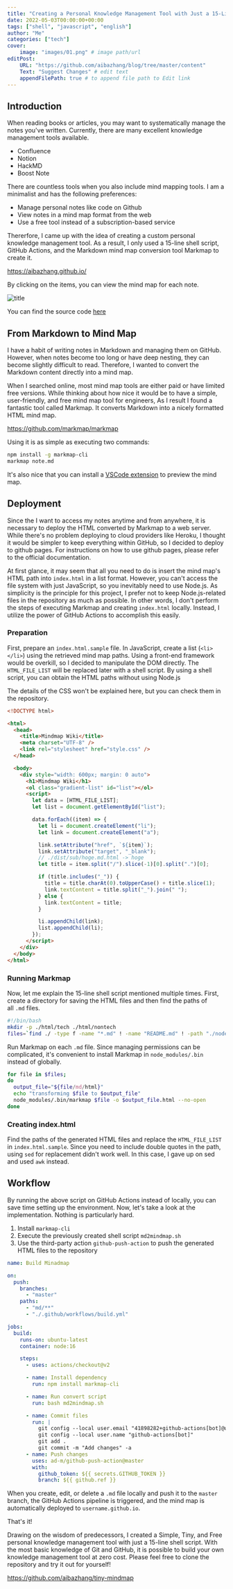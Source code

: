 ```yaml
---
title: "Creating a Personal Knowledge Management Tool with Just a 15-Line Shell Script"
date: 2022-05-03T00:00:00+00:00
tags: ["shell", "javascript", "english"]
author: "Me"
categories: ["tech"]
cover:
    image: "images/01.png" # image path/url
editPost:
    URL: "https://github.com/aibazhang/blog/tree/master/content"
    Text: "Suggest Changes" # edit text
    appendFilePath: true # to append file path to Edit link
---
```


## Introduction

When reading books or articles, you may want to systematically manage the notes you've written. Currently, there are many excellent knowledge management tools available.

- Confluence
- Notion
- HackMD
- Boost Note

There are countless tools when you also include mind mapping tools. I am a minimalist and has the following preferences:

- Manage personal notes like code on Github
- View notes in a mind map format from the web
- Use a free tool instead of a subscription-based service

Thererfore, I came up with the idea of creating a custom personal knowledge management tool. As a result, I only used a 15-line shell script, GitHub Actions, and the Markdown mind map conversion tool Markmap to create it.

https://aibazhang.github.io/

By clicking on the items, you can view the mind map for each note.

![title](images/01.png)

You can find the source code [here](https://github.com/aibazhang/tiny-mindmap)

## From Markdown to Mind Map

I have a habit of writing notes in Markdown and managing them on GitHub. However, when notes become too long or have deep nesting, they can become slightly difficult to read. Therefore, I wanted to convert the Markdown content directly into a mind map.

When I searched online, most mind map tools are either paid or have limited free versions. While thinking about how nice it would be to have a simple, user-friendly, and free mind map tool for engineers, As I result I found a fantastic tool called Markmap. It converts Markdown into a nicely formatted HTML mind map.

https://github.com/markmap/markmap

Using it is as simple as executing two commands:

```bash
npm install -g markmap-cli
markmap note.md
```

It's also nice that you can install a [VSCode extension](https://marketplace.visualstudio.com/items?itemName=gera2ld.markmap-vscode) to preview the mind map.

## Deployment

Since the I want to access my notes anytime and from anywhere, it is necessary to deploy the HTML converted by Markmap to a web server. While there's no problem deploying to cloud providers like Heroku, I thought it would be simpler to keep everything within GitHub, so I decided to deploy to github pages. For instructions on how to use github pages, please refer to the official documentation.

At first glance, it may seem that all you need to do is insert the mind map's HTML path into `index.html` in a list format. However, you can't access the file system with just JavaScript, so you inevitably need to use Node.js. As simplicity is the principle for this project, I prefer not to keep Node.js-related files in the repository as much as possible. In other words, I don't perform the steps of executing Markmap and creating `index.html` locally. Instead, I utilize the power of GitHub Actions to accomplish this easily.

### Preparation

First, prepare an `index.html.sample` file. In JavaScript, create a list (`<li></li>`) using the retrieved mind map paths. Using a front-end framework would be overkill, so I decided to manipulate the DOM directly. The `HTML_FILE_LIST` will be replaced later with a shell script. By using a shell script, you can obtain the HTML paths without using Node.js

The details of the CSS won't be explained here, but you can check them in the repository.

```html
<!DOCTYPE html>

<html>
  <head>
    <title>Mindmap Wiki</title>
    <meta charset="UTF-8" />
    <link rel="stylesheet" href="style.css" />
  </head>

  <body>
    <div style="width: 600px; margin: 0 auto">
      <h1>Mindmap Wiki</h1>
      <ol class="gradient-list" id="list"></ol>
      <script>
        let data = [HTML_FILE_LIST];
        let list = document.getElementById("list");

        data.forEach((item) => {
          let li = document.createElement("li");
          let link = document.createElement("a");

          link.setAttribute("href", `${item}`);
          link.setAttribute("target", "_blank");
          // ./dist/sub/hoge.md.html -> hoge
          let title = item.split("/").slice(-1)[0].split(".")[0];

          if (title.includes("_")) {
            title = title.charAt(0).toUpperCase() + title.slice(1);
            link.textContent = title.split("_").join(" ");
          } else {
            link.textContent = title;
          }

          li.appendChild(link);
          list.appendChild(li);
        });
      </script>
    </div>
  </body>
</html>
```

### Running Markmap

Now, let me explain the 15-line shell script mentioned multiple times. First, create a directory for saving the HTML files and then find the paths of all `.md` files.

```bash
#!/bin/bash
mkdir -p ./html/tech ./html/nontech 
files=`find ./ -type f -name "*.md" ! -name "README.md" ! -path "./node_modules/*"`
```

Run Markmap on each `.md` file. Since managing permissions can be complicated, it's convenient to install Markmap in `node_modules/.bin` instead of globally.

```bash
for file in $files;
do
  output_file="${file/md/html}"
  echo "transforming $file to $output_file"
  node_modules/.bin/markmap $file -o $output_file.html --no-open
done
```

### Creating index.html

Find the paths of the generated HTML files and replace the `HTML_FILE_LIST` in `index.html.sample`. Since you need to include double quotes in the path, using `sed` for replacement didn't work well. In this case, I gave up on sed and used `awk` instead.

## Workflow

By running the above script on GitHub Actions instead of locally, you can save time setting up the environment. Now, let's take a look at the implementation. Nothing is particularly hard.

1. Install `markmap-cli`
2. Execute the previously created shell script `md2mindmap.sh`
3. Use the third-party action `github-push-action` to push the generated HTML files to the repository

```yaml
name: Build Minadmap

on:
  push:
    branches:
      - "master"
    paths:
      - "md/**"
      - "./.github/workflows/build.yml"

jobs:
  build:
    runs-on: ubuntu-latest
    container: node:16

    steps:
      - uses: actions/checkout@v2

      - name: Install dependency
        run: npm install markmap-cli

      - name: Run convert script
        run: bash md2mindmap.sh

      - name: Commit files
        run: |
          git config --local user.email "41898282+github-actions[bot]@users.noreply.github.com"
          git config --local user.name "github-actions[bot]"
          git add .
          git commit -m "Add changes" -a
      - name: Push changes
        uses: ad-m/github-push-action@master
        with:
          github_token: ${{ secrets.GITHUB_TOKEN }}
          branch: ${{ github.ref }}
```

When you create, edit, or delete a `.md` file locally and push it to the `master` branch, the GitHub Actions pipeline is triggered, and the mind map is automatically deployed to `username.github.io`.

That's it!

Drawing on the wisdom of predecessors, I created a Simple, Tiny, and Free personal knowledge management tool with just a 15-line shell script. With the most basic knowledge of Git and GitHub, it is possible to build your own knowledge management tool at zero cost.
Please feel free to clone the repository and try it out for yourself!

https://github.com/aibazhang/tiny-mindmap